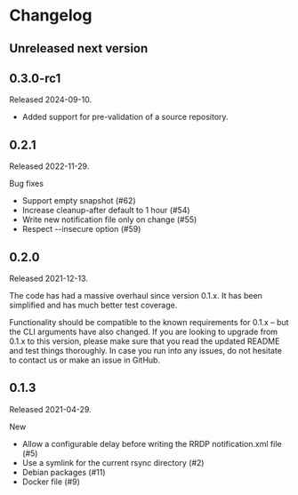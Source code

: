 # Changelog

## Unreleased next version

## 0.3.0-rc1

Released 2024-09-10.

* Added support for pre-validation of a source repository.


## 0.2.1

Released 2022-11-29.

Bug fixes

* Support empty snapshot (#62)
* Increase cleanup-after default to 1 hour (#54)
* Write new notification file only on change (#55)
* Respect --insecure option (#59)


## 0.2.0

Released 2021-12-13.

The code has had a massive overhaul since version 0.1.x. It has been
simplified and has much better test coverage.

Functionality should be compatible to the known requirements for 0.1.x – but
the CLI arguments have also changed. If you are looking to upgrade from 0.1.x
to this version, please make sure that you read the updated README and
test things thoroughly. In case you run into any issues, do not hesitate to
contact us or make an issue in GitHub. 


## 0.1.3

Released 2021-04-29.

New

* Allow a configurable delay before writing the RRDP notification.xml file (#5)
* Use a symlink for the current rsync directory (#2)
* Debian packages (#11)
* Docker file (#9)


